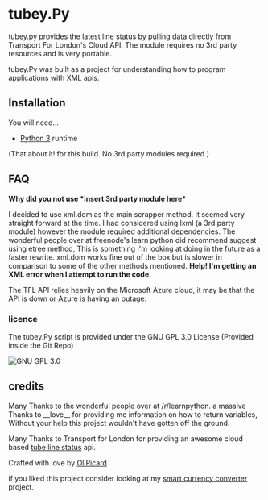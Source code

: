 <h1>tubey.Py</h1>
tubey.py provides the latest line status by pulling data directly from Transport For London's Cloud API. The module requires no 3rd party resources and is very portable.

tubey.Py was built as a project for understanding how to program applications with XML apis.

<h2> Installation </h2>
You will need...

* [Python 3](http://python.org) runtime

(That about it! for this build. No 3rd party modules required.)


<h2>FAQ</h2>
<b> Why did you not use *insert 3rd party module here* </b>

I decided to use xml.dom as the main scrapper method. It seemed very straight forward at the time. I had considered using lxml (a 3rd party module) however the module required additional dependencies. The wonderful people over at freenode's learn python did recommend suggest using etree method, This is something i'm looking at doing in the future as a faster rewrite. xml.dom works fine out of the box but is slower in comparison to some of the other methods mentioned.
<b> Help! I'm getting an XML error when I attempt to run the code. </b>

The TFL API relies heavily on the Microsoft Azure cloud, it may be that the API is down or Azure is having an outage.

<h3>licence</h3>

The tubey.Py script is provided under the GNU GPL 3.0 License (Provided inside the Git Repo)

![GNU GPL 3.0](http://www.gnu.org/graphics/gplv3-127x51.png)

<h2>credits</h2>
Many Thanks to the wonderful people over at /r/learnpython.
a massive Thanks to __love__ for providing me information on how to return variables, Without your help this project wouldn't have gotten off the ground.

Many Thanks to Transport for London for providing an awesome cloud based [tube line status](http://www.tfl.gov.uk/info-for/open-data-users/our-feeds) api.

Crafted with love by [OliPicard](https://olipicard.com)

if you liked this project consider looking at my [smart currency converter](https://github.com/OliPicard/smartcurrencyconvert.py) project.
